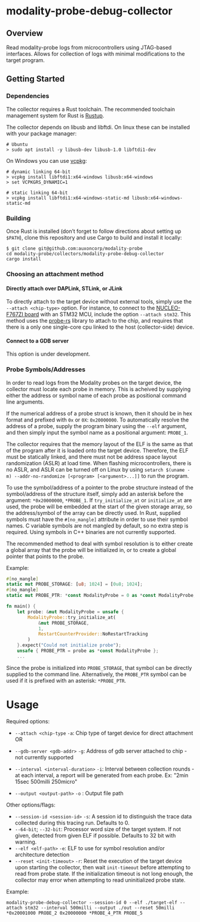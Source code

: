 # modality-probe-debug-collector

## Overview
Read modality-probe logs from microcontrollers using JTAG-based interfaces. Allows for collection of logs with minimal modifications to the target program.

## Getting Started
### Dependencies
The collector requires a Rust toolchain. The recommended toolchain
  management system for Rust is [Rustup](https://rustup.sh).

The collector depends on libusb and libftdi. 
On linux these can be installed with your package manager:
```
# Ubuntu
> sudo apt install -y libusb-dev libusb-1.0 libftdi1-dev
```

On Windows you can use [vcpkg](https://github.com/microsoft/vcpkg#quick-start-windows):

```
# dynamic linking 64-bit
> vcpkg install libftdi1:x64-windows libusb:x64-windows
> set VCPKGRS_DYNAMIC=1

# static linking 64-bit
> vcpkg install libftdi1:x64-windows-static-md libusb:x64-windows-static-md
```

### Building
Once Rust is installed (don’t forget to follow directions about
setting up `$PATH`), clone this repository and use Cargo to build and install 
it locally:

```
$ git clone git@github.com:auxoncorp/modality-probe
cd modality-probe/collectors/modality-probe-debug-collector
cargo install
```

### Choosing an attachment method

#### Directly attach over DAPLink, STLink, or JLink

To directly attach to the target device without external tools, simply use the `--attach <chip-type>` option. 
For instance, to connect to the [NUCLEO-F767ZI board](https://www.st.com/en/evaluation-tools/nucleo-f767zi.html) 
with an STM32 MCU, include the option `--attach stm32`. This method uses the 
[probe-rs](https://github.com/probe-rs/probe-rs) library to attach to the chip, and requires that there is a only 
one single-core cpu linked to the host (collector-side) device.

#### Connect to a GDB server

This option is under development.

### Probe Symbols/Addresses

In order to read logs from the Modality probes on the target device, the collector must locate each probe in memory.
This is acheived by supplying either the address or symbol name of each probe as positional command line arguments.

If the numerical address of a probe struct is known, then it should be in hex format and prefixed with `0x` or `0X`: `0x20000000`.
To automatically resolve the address of a probe, supply the program binary using the `--elf` argument, and then simply
input the symbol name as a positional argument: `PROBE_1`. 

The collector requires that the memory layout of the ELF is the same as that of the program after it is loaded onto the target device.
Therefore, the ELF must be statically linked, and there must not be address space layout randomization (ASLR) at load time.
When flashing microcontrollers, there is no ASLR, and ASLR can be turned off on Linux by using 
`setarch $(uname -m) --addr-no-randomize [<program> [<argument>...]]` to run the program.

To use the symbol/address of a pointer to the probe structure instead of the symbol/address of the structure itself, simply add an
asterisk before the argument: `*0x20000000`, `*PROBE_1`. If `try_initialize_at` or `initialize_at` are used, the probe 
will be embedded at the start of the given storage array, so the address/symbol of the array can be directly used. 
In Rust, supplied symbols must have the `#[no_mangle]` attribute in order to use their
symbol names. C variable symbols are not mangled by default, so no extra step is required.
Using symbols in C++ binaries are not currently supported.

The recommended method to deal with symbol resolution is to either create a global array that the probe will be initialized
in, or to create a global pointer that points to the probe.

Example:

```rust
#[no_mangle]
static mut PROBE_STORAGE: [u8; 1024] = [0u8; 1024];
#[no_mangle]
static mut PROBE_PTR: *const ModalityProbe = 0 as *const ModalityProbe;

fn main() {
    let probe: &mut ModalityProbe = unsafe { 
        ModalityProbe::try_initialize_at(
            &mut PROBE_STORAGE, 
            1, 
            RestartCounterProvider::NoRestartTracking
        ) 
    }.expect("Could not initialize probe");
    unsafe { PROBE_PTR = probe as *const ModalityProbe };
    ...
```

Since the probe is initialized into `PROBE_STORAGE`, that symbol can be directly supplied to the command line.
Alternatively, the `PROBE_PTR` symbol can be used if it is prefixed with an asterisk: `*PROBE_PTR`.

# Usage

Required options:
- `--attach <chip-type` `-a`: Chip type of target device for direct attachment
OR
- `--gdb-server <gdb-addr>` `-g`: Address of gdb server attached to chip - not currently supported

- `--interval <interval-duration>` `-i`: Interval between collection rounds - at each interval, a report will be generated from each probe. Ex: "2min 15sec 500milli 250micro"
- `--output <output-path>` `-o` : Output file path

Other options/flags:
- `--session-id <session-id>` `-s`: A session id to distinguish the trace data collected during this tracing run. Defaults to 0.
- `--64-bit`; `--32-bit`: Processor word size of the target system. If not given, detected from given ELF if possible. Defaults to 32 bit with warning.
- `--elf <elf-path>` `-e`: ELF to use for symbol resolution and/or architecture detection
- `--reset <init-timeout>` `-r`: Reset the execution of the target device upon starting the collector, then wait 
  `init-timeout` before attempting to read from probe state. If the initialization timeout is not long enough,
  the collector may error when attempting to read uninitialized probe state.

Example:

`modality-probe-debug-collector --session-id 0 --elf ./target-elf --attach stm32 --interval 500milli --output ./out --reset 50milli *0x20001000 PROBE_2 0x20000000 *PROBE_4_PTR PROBE_5`
